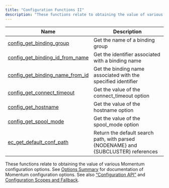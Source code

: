```yaml
---
title: "Configuration Functions II"
description: "These functions relate to obtaining the value of various Momentum configuration options See Options Summary for documentation of Momentum configuration options See also Section 1 3 5 Configuration API and Configuration Scopes and Fallback..."
---
```



| Name                                                                                                                          | Description                                                                        |
|-------------------------------------------------------------------------------------------------------------------------------|------------------------------------------------------------------------------------|
| [config_get_binding_group](/momentum/3/3-api/apis-config-get-binding-group)               | Get the name of a binding group                                                    |
| [config_get_binding_id_from_name](/momentum/3/3-api/apis-config-get-binding-id-from-name) | Get the identifier associated with a binding name                                  |
| [config_get_binding_name_from_id](/momentum/3/3-api/apis-config-get-binding-name-from-id) | Get the binding name associated with the specified identifier                      |
| [config_get_connect_timeout](/momentum/3/3-api/apis-config-get-connect-timeout)           | Get the value of the connect_timeout option                                        |
| [config_get_hostname](/momentum/3/3-api/apis-config-get-hostname)                         | Get the value of the hostname option                                               |
| [config_get_spool_mode](/momentum/3/3-api/apis-config-get-spool-mode)                     | Get the value of the spool_mode option                                             |
| [ec_get_default_conf_path](/momentum/3/3-api/apis-ec-get-default-conf-path)               | Return the default search path, with parsed {NODENAME} and {SUBCLUSTER} references |

These functions relate to obtaining the value of various Momentum configuration options. See [Options Summary](/momentum/3/3-reference/options-summary) for documentation of Momentum configuration options. See also [“Configuration API”](/momentum/3/3-api/arch-primary-apis#arch.configuration) and [Configuration Scopes and Fallback](/momentum/3/3-reference/3-reference-ecelerity-conf-fallback).